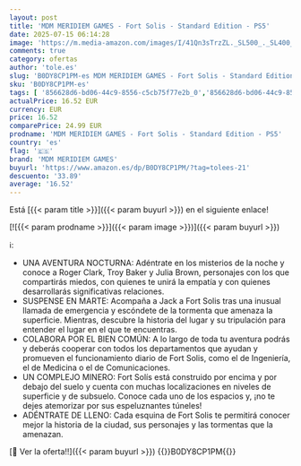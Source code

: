 ```yaml
---
layout: post
title: 'MDM MERIDIEM GAMES - Fort Solis - Standard Edition - PS5'
date: 2025-07-15 06:14:28
image: 'https://m.media-amazon.com/images/I/41Qn3sTrzZL._SL500_._SL400_.jpg'
comments: true
category: ofertas
author: 'tole.es'
slug: 'B0DY8CP1PM-es MDM MERIDIEM GAMES - Fort Solis - Standard Edition - PS5'
sku: 'B0DY8CP1PM-es'
tags: [ '856628d6-bd06-44c9-8556-c5cb75f77e2b_0','856628d6-bd06-44c9-8556-c5cb75f77e2b_2201','856628d6-bd06-44c9-8556-c5cb75f77e2b_3601','Arborist Merchandising Root','Hardware y juegos para PlayStation 5','Juegos para PlayStation 5','Preventa de Videojuegos','Self Service','Special Features Stores','Videojuegos','Videojuegos más esperados','mdm meridiem games','ps5','🇪🇸', ]
actualPrice: 16.52 EUR
currency: EUR
price: 16.52
comparePrice: 24.99 EUR
prodname: 'MDM MERIDIEM GAMES - Fort Solis - Standard Edition - PS5'
country: 'es'
flag: '🇪🇸'
brand: 'MDM MERIDIEM GAMES'
buyurl: 'https://www.amazon.es/dp/B0DY8CP1PM/?tag=tolees-21'
descuento: '33.89'
average: '16.52'
---
```


Está [{{< param title >}}]({{< param buyurl >}}) en el siguiente enlace!

[![{{< param prodname >}}]({{< param image >}})]({{< param buyurl >}})

ℹ️:

- UNA AVENTURA NOCTURNA: Adéntrate en los misterios de la noche y conoce a Roger Clark, Troy Baker y Julia Brown, personajes con los que compartirás miedos, con quienes te unirá la empatía y con quienes desarrollarás significativas relaciones.
- SUSPENSE EN MARTE: Acompaña a Jack a Fort Solis tras una inusual llamada de emergencia y escóndete de la tormenta que amenaza la superficie. Mientras, descubre la historia del lugar y su tripulación para entender el lugar en el que te encuentras.
- COLABORA POR EL BIEN COMÚN: A lo largo de toda tu aventura podrás y deberás cooperar con todos los departamentos que ayudan y promueven el funcionamiento diario de Fort Solis, como el de Ingeniería, el de Medicina o el de Comunicaciones.
- UN COMPLEJO MINERO: Fort Solís está construido por encima y por debajo del suelo y cuenta con muchas localizaciones en niveles de superficie y de subsuelo. Conoce cada uno de los espacios y, ¡no te dejes atemorizar por sus espeluznantes túneles!
- ADÉNTRATE DE LLENO: Cada esquina de Fort Solis te permitirá conocer mejor la historia de la ciudad, sus personajes y las tormentas que la amenazan.

[🛒 Ver la oferta!!]({{< param buyurl >}})
{{<world>}}B0DY8CP1PM{{</world>}}
